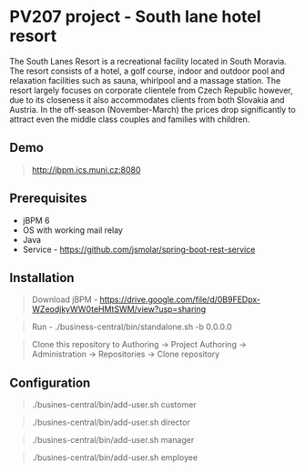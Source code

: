 # PV207 project - South lane hotel resort #

The South Lanes Resort is a recreational facility located in South Moravia. The resort consists of a hotel, a golf course, indoor and outdoor pool and relaxation facilities such as sauna, whirlpool and a massage station. The resort largely focuses on corporate clientele from Czech Republic however, due to its closeness it also accommodates clients from both Slovakia and Austria. In the off-season (November-March) the prices drop significantly to attract even the middle class couples and families with children.

## Demo ##

> http://jbpm.ics.muni.cz:8080

## Prerequisites ##

* jBPM 6
* OS with working mail relay
* Java
* Service - https://github.com/jsmolar/spring-boot-rest-service
 
## Installation ##

> Download jBPM - https://drive.google.com/file/d/0B9FEDpx-WZeodjkyWW0teHMtSWM/view?usp=sharing

> Run - ./business-central/bin/standalone.sh -b 0.0.0.0

> Clone this repository to Authoring -> Project Authoring -> Administration -> Repositories -> Clone repository 

## Configuration ##

> ./busines-central/bin/add-user.sh customer

> ./busines-central/bin/add-user.sh director

> ./busines-central/bin/add-user.sh manager

> ./busines-central/bin/add-user.sh employee


